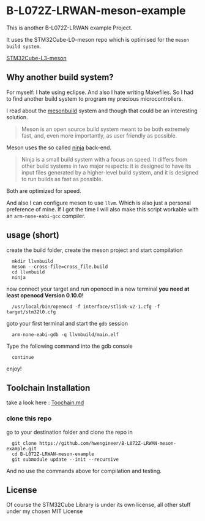 # B-L072Z-LRWAN-meson-example

This is another B-L072Z-LRWAN example Project.

It uses the STM32Cube-L0-meson repo which is optimised for the `meson build system`.

[STM32Cube-L3-meson](https://github.com/hwengineer/STM32Cube-L0-meson)


## Why another build system?
For myself: I hate using eclipse. And also I hate writing Makefiles.
So I had to find another build system to program my precious microcontrollers.

I read about the [mesonbuild](http://mesonbuild.com/) system and though that could be an interesting solution.

>Meson is an open source build system meant to be both extremely fast, and, even more importantly, as user friendly as possible.

Meson uses the so called [ninja](https://ninja-build.org/) back-end.

>Ninja is a small build system with a focus on speed. It differs from other build systems in two major respects: it is designed to have its input files generated by a higher-level build system, and it is designed to run builds as fast as possible.

Both are optimized for speed.

And also I can configure meson to use `llvm`. Which is also just a personal preference of mine.
If I got the time I will also make this script workable with an `arm-none-eabi-gcc` compiler.

## usage (short)

create the build folder, create the meson project and start compilation

      mkdir llvmbuild
      meson --cross-file=cross_file.build
      cd llvmbuild
      ninja

now connect your target and run openocd in a new terminal **you need at least openocd Version 0.10.0!**

      /usr/local/bin/openocd -f interface/stlink-v2-1.cfg -f target/stm32l0.cfg

goto your first terminal and start the `gdb` session

      arm-none-eabi-gdb -q llvmbuild/main.elf

Type the following command into the gdb console

      continue

enjoy!

## Toolchain Installation

take a look here : [Toochain.md](https://github.com/hwengineer/STM32F3Discovery-meson-example/blob/master/Toolchain.md)

### clone this repo

go to your destination folder and clone the repo in

      git clone https://github.com/hwengineer/B-L072Z-LRWAN-meson-example.git
      cd B-L072Z-LRWAN-meson-example
      git submodule update --init --recursive

And no use the commands above for compilation and testing.


## License
Of course the STM32Cube Library is under its own license, all other stuff under my chosen MIT License
